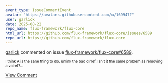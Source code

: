 ```yaml
---
event_type: IssueCommentEvent
avatar: "https://avatars.githubusercontent.com/u/169947?"
user: garlick
date: 2025-08-22
repo_name: flux-framework/flux-core
html_url: https://github.com/flux-framework/flux-core/issues/6589
repo_url: https://github.com/flux-framework/flux-core
---
```


<a href='https://github.com/garlick' target='_blank'>garlick</a> commented on issue <a href='https://github.com/flux-framework/flux-core/issues/6589' target='_blank'>flux-framework/flux-core#6589</a>.

<small>I think A is the sane thing to do, unlink the bad dirref.  Isn't it the same problem as removing a valref?...</small>

<a href='https://github.com/flux-framework/flux-core/issues/6589' target='_blank'>View Comment</a>